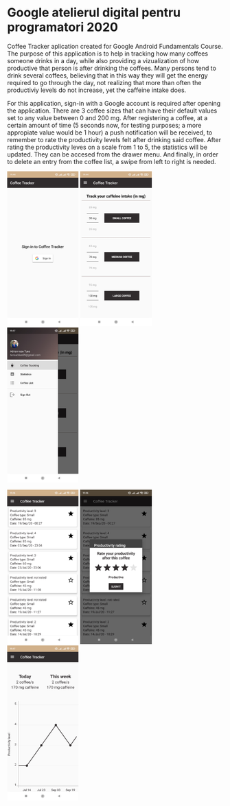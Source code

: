# Google atelierul digital pentru programatori 2020

Coffee Tracker aplication created for Google Android Fundamentals Course. The purpose of this application is to help in tracking how many coffees someone drinks in a day, while also providing a vizualization of how productive that person is after drinking the coffees. Many persons tend to drink several coffees, believing that in this way they will get the energy required to go through the day, not realizing that more than often the productiviy levels do not increase, yet the caffeine intake does.

For this application, sign-in with a Google account is required after opening the application. There are 3 coffee sizes that can have their default values set to any value between 0 and 200 mg. After registering a coffee, at a certain amount of time (5 seconds now, for testing purposes; a more appropiate value would be 1 hour) a push notification will be received, to remember to rate the productivity levels felt after drinking said coffee. After rating the productivity leves on a scale from 1 to 5, the statistics will be updated. They can be accesed from the drawer menu. And finally, in order to delete an entry from the coffee list, a swipe from left to right is needed.

<p>
  <img src="/github-images/SignIn_Screen.jpg" width="33%"/>
  <img src="/github-images/Add_Coffe_Screen.jpg" width="33%"/>
  <img src="/github-images/Drawer_Menu.jpg" width="33%"/>
</p>

<p>
  <img src="/github-images/Registered_Coffee_Screen.jpg" width="33%"/>
  <img src="/github-images/Rate_Activity_Dialog.jpg" width="33%"/>
  <img src="/github-images/Activity_Statistics_Screen.jpg" width="33%"/>
</p>
